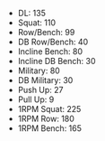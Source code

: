 * DL: 135
*  Squat: 110
*  Row/Bench: 99
*  DB Row/Bench: 40
*  Incline Bench: 80
*  Incline DB Bench: 30
*  Military: 80
*  DB Military: 30
*  Push Up: 27
*  Pull Up: 9
*  1RPM Squat: 225
*  1RPM Row: 180
*  1RPM Bench: 165

